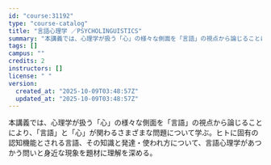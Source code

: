```yaml
---
id: "course:31192"
type: "course-catalog"
title: "言語心理学 ／PSYCHOLINGUISTICS"
summary: "本講義では、心理学が扱う「心」の様々な側面を「言語」の視点から論じることにより、「⾔語」と「⼼」が関わるさまざまな問題について学ぶ。ヒトに固有の認知機能とされる言語、その知識と発達・使われ方について、言語心理学があつかう問いと身近な現象を題…"
tags: []
campus: ""
credits: 2
instructors: []
license: " "
version:
  created_at: "2025-10-09T03:48:57Z"
  updated_at: "2025-10-09T03:48:57Z"
---
```


本講義では、心理学が扱う「心」の様々な側面を「言語」の視点から論じることにより、「⾔語」と「⼼」が関わるさまざまな問題について学ぶ。ヒトに固有の認知機能とされる言語、その知識と発達・使われ方について、言語心理学があつかう問いと身近な現象を題材に理解を深める。
